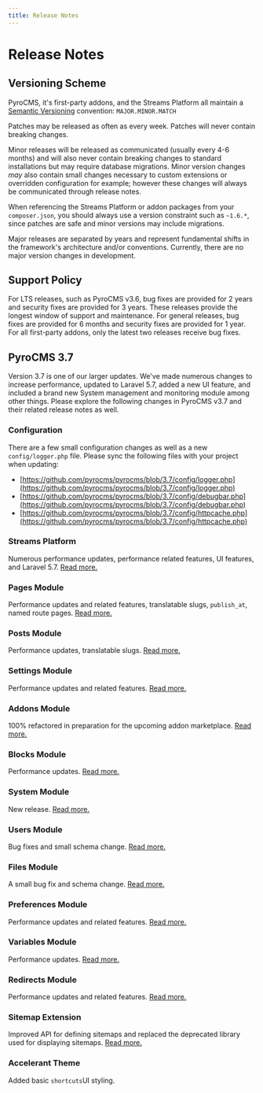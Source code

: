 ```yaml
---
title: Release Notes
---
```


# Release Notes

<div class="documentation__toc"></div>

## Versioning Scheme

PyroCMS, it's first-party addons, and the Streams Platform all maintain a [Semantic Versioning](https://semver.org/) convention: `MAJOR.MINOR.MATCH`

Patches may be released as often as every week. Patches will never contain breaking changes.

Minor releases will be released as communicated (usually every 4-6 months) and will also never contain breaking changes to standard installations but may require database migrations. Minor version changes _may_ also contain small changes necessary to custom extensions or overridden configuration for example; however these changes will always be communicated through release notes.  

When referencing the Streams Platform or addon packages from your `composer.json`, you should always use a version constraint such as `~1.6.*`, since patches are safe and minor versions may include migrations.

Major releases are separated by years and represent fundamental shifts in the framework's architecture and/or conventions. Currently, there are no major version changes in development.

## Support Policy

For LTS releases, such as PyroCMS v3.6, bug fixes are provided for 2 years and security fixes are provided for 3 years. These releases provide the longest window of support and maintenance. For general releases, bug fixes are provided for 6 months and security fixes are provided for 1 year. For all first-party addons, only the latest two releases receive bug fixes.

## PyroCMS 3.7

Version 3.7 is one of our larger updates. We've made numerous changes to increase performance, updated to Laravel 5.7, added a new UI feature, and included a brand new System management and monitoring module among other things. Please explore the following changes in PyroCMS v3.7 and their related release notes as well.
 
### Configuration

There are a few small configuration changes as well as a new `config/logger.php` file. Please sync the following files with your project when updating:

- [https://github.com/pyrocms/pyrocms/blob/3.7/config/logger.php](https://github.com/pyrocms/pyrocms/blob/3.7/config/logger.php)
- [https://github.com/pyrocms/pyrocms/blob/3.7/config/debugbar.php](https://github.com/pyrocms/pyrocms/blob/3.7/config/debugbar.php)
- [https://github.com/pyrocms/pyrocms/blob/3.7/config/httpcache.php](https://github.com/pyrocms/pyrocms/blob/3.7/config/httpcache.php)
 
### Streams Platform

Numerous performance updates, performance related features, UI features, and Laravel 5.7. [Read more.](/documentation/streams-platform/latest/proloque/release-notes) 

### Pages Module

Performance updates and related features, translatable slugs, `publish_at`, named route pages. [Read more.](/documentation/pages-module/latest/proloque/release-notes)

### Posts Module

Performance updates, translatable slugs. [Read more.](/documentation/posts-module/latest/proloque/release-notes)

### Settings Module

Performance updates and related features. [Read more.](/documentation/settings-module/latest/proloque/release-notes)

### Addons Module

100% refactored in preparation for the upcoming addon marketplace. [Read more.](/documentation/addons-module/latest/proloque/release-notes)

### Blocks Module

Performance updates. [Read more.](/documentation/blocks-module/latest/proloque/release-notes)

### System Module

New release. [Read more.](/documentation/system-module/latest/proloque/release-notes)

### Users Module

Bug fixes and small schema change. [Read more.](/documentation/users-module/latest/proloque/release-notes)

### Files Module

A small bug fix and schema change. [Read more.](/documentation/users-module/latest/proloque/release-notes)

### Preferences Module

Performance updates and related features. [Read more.](/documentation/preferences-module/latest/proloque/release-notes)

### Variables Module

Performance updates. [Read more.](/documentation/variables-module/latest/proloque/release-notes)

### Redirects Module

Performance updates and related features. [Read more.](/documentation/redirects-module/latest/proloque/release-notes)

### Sitemap Extension

Improved API for defining sitemaps and replaced the deprecated library used for displaying sitemaps. [Read more.](/documentation/sitemaps-extension/latest/proloque/release-notes)

### Accelerant Theme

Added basic `shortcuts`UI styling.
